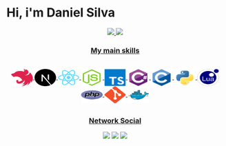 # Hi, i'm Daniel Silva


<div align="center">
  <a href="https://github.com/Daniel-D3V">
  <img height="167em" src="https://github-readme-stats.vercel.app/api?username=Daniel-D3V&show_icons=true&theme=midnight-purple&include_all_commits=true&count_private=true"/>
  <img height="167em" src="https://github-readme-stats.vercel.app/api/top-langs/?username=Daniel-D3V&layout=compact&langs_count=7&theme=midnight-purple"/>
<div>

###  My main skills

</div class=langueges>
  <div style="display: inline_block"><br>
  <img align="center" alt="NESTJS" height="40" width="50" src="https://raw.githubusercontent.com/devicons/devicon/master/icons/nestjs/nestjs-plain.svg">
  <img align="center" alt="NEXTJS" height="40" width="50" src="https://raw.githubusercontent.com/devicons/devicon/master/icons/nextjs/nextjs-original.svg">
  <img align="center" alt="React" height="40" width="50" src="https://raw.githubusercontent.com/devicons/devicon/master/icons/react/react-original.svg">
  <img align="center" alt="NodeJs" height="40" width="50" src="https://raw.githubusercontent.com/devicons/devicon/master/icons/nodejs/nodejs-original.svg">
    <img align="center" alt="Typescript" height="40" width="50" src="https://raw.githubusercontent.com/devicons/devicon/master/icons/typescript/typescript-original.svg">
    <img align="center" alt="Csharp" height="40" width="50"
      src="https://raw.githubusercontent.com/devicons/devicon/master/icons/csharp/csharp-original.svg">
    <img align="center" alt="C++" height="40" width="50"
      src="https://raw.githubusercontent.com/devicons/devicon/master/icons/c/c-original.svg">
    <img align="center" alt="Python" height="40" width="50"
      src="https://raw.githubusercontent.com/devicons/devicon/master/icons/python/python-original.svg">
    <img align="center" alt="Lua" height="40" width="50"
      src="https://raw.githubusercontent.com/devicons/devicon/master/icons/lua/lua-original-wordmark.svg">
    <img align="center" alt="Php" height="40" width="50"
      src="https://raw.githubusercontent.com/devicons/devicon/master/icons/php/php-original.svg">
    <img align="center" alt="Git" height="40" width="50"
      src="https://github.com/devicons/devicon/raw/master/icons/git/git-original.svg">
    <img align="center" alt="Docker" height="40" width="50"
      src="https://raw.githubusercontent.com/devicons/devicon/master/icons/docker/docker-original.svg">
</div>
  
##
  
### Network Social
<div>
<a href="https://www.instagram.com/daniel.d3v" target="_blank"><img src="https://img.shields.io/badge/-Instagram-%23E4405F?style=for-the-badge&logo=instagram&logoColor=white" target="_blank"></a>
<a href = "mailto:contato.danielsilva.d3v@outlook.com">
  <img src="https://img.shields.io/badge/-Email-%23333?style=for-the-badge&logo=gmail&logoColor=white" target="_blank"></a>
<a href="https://www.linkedin.com/in/daniel-silva-b6b983241/"><img src="https://img.shields.io/badge/-LinkedIn-%230077B5?style=for-the-badge&logo=linkedin&logoColor=white" target="_blank"></a>
